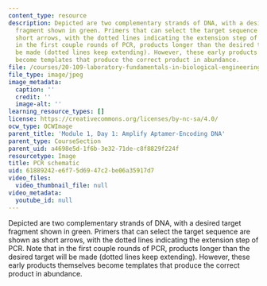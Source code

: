 ```yaml
---
content_type: resource
description: Depicted are two complementary strands of DNA, with a desired target
  fragment shown in green. Primers that can select the target sequence are shown as
  short arrows, with the dotted lines indicating the extension step of PCR. Note that
  in the first couple rounds of PCR, products longer than the desired target will
  be made (dotted lines keep extending). However, these early products themselves
  become templates that produce the correct product in abundance.
file: /courses/20-109-laboratory-fundamentals-in-biological-engineering-spring-2010/61889242e6f75d6947c2be06a35917d7_m1d1_fig1.jpg
file_type: image/jpeg
image_metadata:
  caption: ''
  credit: ''
  image-alt: ''
learning_resource_types: []
license: https://creativecommons.org/licenses/by-nc-sa/4.0/
ocw_type: OCWImage
parent_title: 'Module 1, Day 1: Amplify Aptamer-Encoding DNA'
parent_type: CourseSection
parent_uid: a4698e5d-1f6b-3e32-71de-c8f8829f224f
resourcetype: Image
title: PCR schematic
uid: 61889242-e6f7-5d69-47c2-be06a35917d7
video_files:
  video_thumbnail_file: null
video_metadata:
  youtube_id: null
---
```

Depicted are two complementary strands of DNA, with a desired target fragment shown in green. Primers that can select the target sequence are shown as short arrows, with the dotted lines indicating the extension step of PCR. Note that in the first couple rounds of PCR, products longer than the desired target will be made (dotted lines keep extending). However, these early products themselves become templates that produce the correct product in abundance.